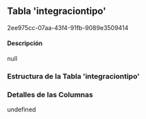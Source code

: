 
## Tabla 'integraciontipo'
2ee975cc-07aa-43f4-91fb-9089e3509414
#### Descripción

null

### Estructura de la Tabla 'integraciontipo'




### Detalles de las Columnas
undefined

